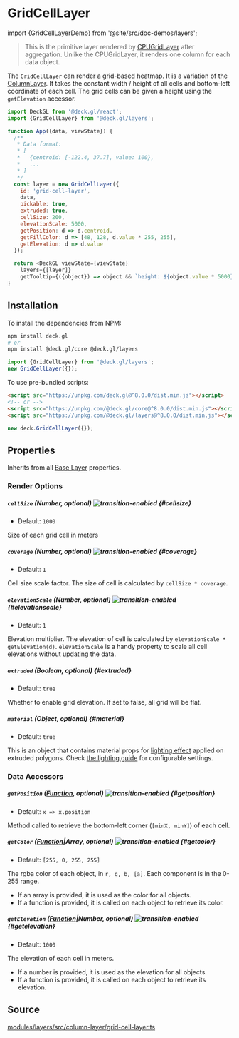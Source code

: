 # GridCellLayer

import {GridCellLayerDemo} from '@site/src/doc-demos/layers';

<GridCellLayerDemo />

> This is the primitive layer rendered by [CPUGridLayer](../aggregation-layers/cpu-grid-layer.md) after aggregation. Unlike the CPUGridLayer, it renders one column for each data object.

The `GridCellLayer` can render a grid-based heatmap.
It is a variation of the [ColumnLayer](./column-layer.md).
It takes the constant width / height of all cells and bottom-left coordinate of
each cell. The grid cells can be given a height using the `getElevation` accessor.

```js
import DeckGL from '@deck.gl/react';
import {GridCellLayer} from '@deck.gl/layers';

function App({data, viewState}) {
  /**
   * Data format:
   * [
   *   {centroid: [-122.4, 37.7], value: 100},
   *   ...
   * ]
   */
  const layer = new GridCellLayer({
    id: 'grid-cell-layer',
    data,
    pickable: true,
    extruded: true,
    cellSize: 200,
    elevationScale: 5000,
    getPosition: d => d.centroid,
    getFillColor: d => [48, 128, d.value * 255, 255],
    getElevation: d => d.value
  });

  return <DeckGL viewState={viewState}
    layers={[layer]}
    getTooltip={({object}) => object && `height: ${object.value * 5000}m`} />;
}
```


## Installation

To install the dependencies from NPM:

```bash
npm install deck.gl
# or
npm install @deck.gl/core @deck.gl/layers
```

```js
import {GridCellLayer} from '@deck.gl/layers';
new GridCellLayer({});
```

To use pre-bundled scripts:

```html
<script src="https://unpkg.com/deck.gl@^8.0.0/dist.min.js"></script>
<!-- or -->
<script src="https://unpkg.com/@deck.gl/core@^8.0.0/dist.min.js"></script>
<script src="https://unpkg.com/@deck.gl/layers@^8.0.0/dist.min.js"></script>
```

```js
new deck.GridCellLayer({});
```


## Properties

Inherits from all [Base Layer](../core/layer.md) properties.

### Render Options

##### `cellSize` (Number, optional) ![transition-enabled](https://img.shields.io/badge/transition-enabled-green.svg?style=flat-square") {#cellsize}

* Default: `1000`

Size of each grid cell in meters

##### `coverage` (Number, optional) ![transition-enabled](https://img.shields.io/badge/transition-enabled-green.svg?style=flat-square") {#coverage}

* Default: `1`

Cell size scale factor. The size of cell is calculated by
`cellSize * coverage`.

##### `elevationScale` (Number, optional) ![transition-enabled](https://img.shields.io/badge/transition-enabled-green.svg?style=flat-square") {#elevationscale}

* Default: `1`

Elevation multiplier. The elevation of cell is calculated by
`elevationScale * getElevation(d)`. `elevationScale` is a handy property
to scale all cell elevations without updating the data.

##### `extruded` (Boolean, optional) {#extruded}

* Default: `true`

Whether to enable grid elevation. If set to false, all grid will be flat.

##### `material` (Object, optional) {#material}

* Default: `true`

This is an object that contains material props for [lighting effect](../core/lighting-effect.md) applied on extruded polygons.
Check [the lighting guide](../../developer-guide/using-lighting.md#constructing-a-material-instance) for configurable settings.

### Data Accessors

##### `getPosition` ([Function](../../developer-guide/using-layers.md#accessors), optional) ![transition-enabled](https://img.shields.io/badge/transition-enabled-green.svg?style=flat-square") {#getposition}

* Default: `x => x.position`

Method called to retrieve the bottom-left corner (`[minX, minY]`) of each cell.


##### `getColor` ([Function](../../developer-guide/using-layers.md#accessors)|Array, optional) ![transition-enabled](https://img.shields.io/badge/transition-enabled-green.svg?style=flat-square") {#getcolor}

* Default: `[255, 0, 255, 255]`

The rgba color of each object, in `r, g, b, [a]`. Each component is in the 0-255 range.

* If an array is provided, it is used as the color for all objects.
* If a function is provided, it is called on each object to retrieve its color.

##### `getElevation` ([Function](../../developer-guide/using-layers.md#accessors)|Number, optional) ![transition-enabled](https://img.shields.io/badge/transition-enabled-green.svg?style=flat-square") {#getelevation}

* Default: `1000`

The elevation of each cell in meters.

* If a number is provided, it is used as the elevation for all objects.
* If a function is provided, it is called on each object to retrieve its elevation.


## Source

[modules/layers/src/column-layer/grid-cell-layer.ts](https://github.com/visgl/deck.gl/tree/master/modules/layers/src/column-layer/grid-cell-layer.ts)
